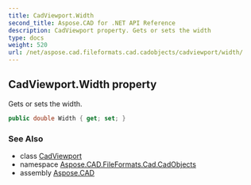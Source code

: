 ```yaml
---
title: CadViewport.Width
second_title: Aspose.CAD for .NET API Reference
description: CadViewport property. Gets or sets the width
type: docs
weight: 520
url: /net/aspose.cad.fileformats.cad.cadobjects/cadviewport/width/
---
```

## CadViewport.Width property

Gets or sets the width.

```csharp
public double Width { get; set; }
```

### See Also

* class [CadViewport](../)
* namespace [Aspose.CAD.FileFormats.Cad.CadObjects](../../cadviewport/)
* assembly [Aspose.CAD](../../../)


